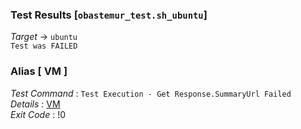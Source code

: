 ### Test Results [`obastemur_test.sh_ubuntu`]   
*Target* -> `ubuntu`   
`Test was FAILED`

### Alias [ VM ]   
*Test Command* : `Test Execution - Get Response.SummaryUrl Failed`   
*Details*      : [VM](https://github.com/CCRobot/TestResults/blob/20180222T201853obastemur_test.sh_ubuntu/VM_0.md)   
*Exit Code*    : !0   

   
